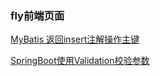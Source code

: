### fly前端页面


[MyBatis 返回insert注解操作主键](https://blog.csdn.net/wzp12321/article/details/103875848)

[SpringBoot使用Validation校验参数](https://blog.csdn.net/justry_deng/article/details/86571671)